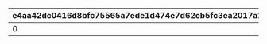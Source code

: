 |e4aa42dc0416d8bfc75565a7ede1d474e7d62cb5fc3ea2017a2a815f2f3c91a5|47884ce45f3bcbd5137025f854903644d3510680a74c6940907f6e6254d711bf|ed720c0cf689875568cdb72680e109552edc77a3ea81d5445aab4f1f86a09411|66776f798c88d05c28f39314a2c80aaeac3d420ea072c8c286c76552dd277680|3101f16ff56a51f4248ddcf9c3a6067d051e7071b2351d48610db768915c2f39|a2a031140817b17858bcf2e82d7f28af5a3058cae8a824744a1a2f630583fee1|adeea9a46741de6f8f433362021459c2a9ca4c6770aea09616874fd40300aa8d|ce51bff9dbd087383870a86ad6b5c4cc307413a9a73e09a73de7859078c486e6|6278ccb62308f3e0a32527a2974771bad11e0e2d73b0428012fa81eb450b4c31|d5aad181343b3298996ab42088397c209e30005724d3d6019ee5b1b635c389a1|0dd1c73be56be98f2ea06f4103ad19c8f8ccf94df860f8bad258f9a16dd3aa4b|3212f4e568ea289e56ee5a4a6ce5e9dcbe9bd85b6794984b05980de4c99caa32|5e7fe6e6127c342128c6c6d3aad150ece2286b5e7d07cd8e425e1d852b668fa1|645907b433ad47b3c82f552e9a42a0653c643fe5961e27f5cd68c69764cea275|8e59d2296ac40f959b223e472a342f620cb924d110adef079141867fe6aec263|35959ab4b25ef95dbc73d0ef324f98ac558972ae55da7a95126794c4574e0731|8652f53053497c1c650c0e324e3aee7cbcd72eb055011b44e3ef692f968b8917|
| --- | --- | --- | --- | --- | --- | --- | --- | --- | --- | --- | --- | --- | --- | --- | --- | --- |
|0|10|0|1|0|0|0|0|0|5|0|2|0|0|0|0|90003|